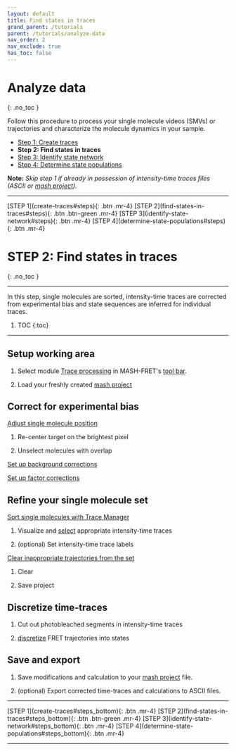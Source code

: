 ```yaml
---
layout: default
title: Find states in traces
grand_parent: /tutorials
parent: /tutorials/analyze-data
nav_order: 2
nav_exclude: true
has_toc: false
---
```



# Analyze data
{: .no_toc }

Follow this procedure to process your single molecule videos (SMVs) or trajectories and characterize the molecule dynamics in your sample.

* [Step 1: Create traces](create-traces)
* **Step 2: Find states in traces**
* [Step 3: Identify state network](identify-state-network)
* [Step 4: Determine state populations](determine-state-populations)

**Note:** *Skip step 1 if already in possession of intensity-time traces files (ASCII or 
[mash project](../../output-files/mash-mash-project)).*

<span id="steps"></span>

---

<span class="fs-3">
[STEP 1](create-traces#steps){: .btn .mr-4} 
[STEP 2](find-states-in-traces#steps){: .btn .btn-green .mr-4} 
[STEP 3](identify-state-network#steps){: .btn .mr-4} 
[STEP 4](determine-state-populations#steps){: .btn .mr-4}
</span>

# STEP 2: Find states in traces 
{: .no_toc }

---

In this step, single molecules are sorted, intensity-time traces are corrected from experimental bias and state sequences are inferred for individual traces.

1. TOC
{:toc}

---

## Setup working area

1. Select module 
[Trace processing](../../trace-processing) in MASH-FRET's 
[tool bar](../../Getting_started#interface).

1. Load your freshly created 
[mash project](../../output-files/mash-mash-project)


## Correct for experimental bias

<u>Adjust single molecule position</u>

1. Re-center target on the brightest pixel

1. Unselect molecules with overlap

<u>Set up background corrections</u>

<u>Set up factor corrections</u>


## Refine your single molecule set

<u>Sort single molecules with Trace Manager</u>

1. Visualize and <u>select</u> appropriate intensity-time traces

1. (optional) Set intensity-time trace labels

<u>Clear inappropriate trajectories from the set</u>

1. Clear

1. Save project


## Discretize time-traces

1. Cut out photobleached segments in intensity-time traces

1. <u>discretize</u> FRET trajectories into states


## Save and export

1. Save modifications and calculation to your 
[mash project](../../output-files/mash-mash-project) file.

1. (optional) Export corrected time-traces and calculations to ASCII files.

---

<span class="fs-3">
[STEP 1](create-traces#steps_bottom){: .btn .mr-4} 
[STEP 2](find-states-in-traces#steps_bottom){: .btn .btn-green .mr-4} 
[STEP 3](identify-state-network#steps_bottom){: .btn .mr-4} 
[STEP 4](determine-state-populations#steps_bottom){: .btn .mr-4}
</span>

---

<span id="steps_bottom"></span>
